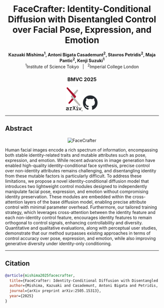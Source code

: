 <div align="center">

# FaceCrafter: Identity-Conditional Diffusion with Disentangled Control over Facial Pose, Expression, and Emotion



**Kazuaki Mishima<sup>1</sup>, Antoni Bigata Casademunt<sup>2</sup>, Stavros Petridis<sup>2</sup>, Maja Pantic<sup>2</sup>, Kenji Suzuki<sup>1</sup>**  
<sup>1</sup>Institute of Science Tokyo &nbsp;&nbsp;|&nbsp;&nbsp; <sup>2</sup>Imperial College London

### BMVC 2025

<a href="https://arxiv.org/abs/xxxx.xxxxx">
  <img src="images/arxiv-logomark@2x.png" width="10%">
</a>
<a href="https://github.com/username/repo">
  <img src="images/github-mark.png" width="10%">
</a>


</div>


---

## Abstract

<div align="center">
  <img src="images/overview.png" alt="FaceCrafter" width="800">
</div>

Human facial images encode a rich spectrum of information, encompassing both stable identity-related traits and mutable attributes such as pose, 
expression, and emotion. While recent advances in image generation have enabled high-quality identity-conditional face synthesis, precise control 
over non-identity attributes remains challenging, and disentangling identity from these mutable factors is particularly difficult. 
To address these limitations, we propose a novel identity-conditional diffusion model that introduces two lightweight control modules 
designed to independently manipulate facial pose, expression, and emotion without compromising identity preservation. 
These modules are embedded within the cross-attention layers of the base diffusion model, enabling precise attribute control with minimal parameter overhead. 
Furthermore, our tailored training strategy, which leverages cross-attention between the identity feature and each non-identity control feature, 
encourages identity features to remain orthogonal to control signals, enhancing controllability and diversity. 
Quantitative and qualitative evaluations, along with perceptual user studies, demonstrate that our method surpasses existing approaches 
in terms of control accuracy over pose, expression, and emotion, while also improving generative diversity under identity-only conditioning.

---


## Citation
```bibtex
@article{mishima2025facecrafter,
  title={FaceCrafter: Identity-Conditional Diffusion with Disentangled Control over Facial Pose, Expression, and Emotion},
  author={Mishima, Kazuaki and Casademunt, Antoni Bigata and Petridis, Stavros and Pantic, Maja and Suzuki, Kenji},
  journal={arXiv preprint arXiv:2505.15313},
  year={2025}
}



